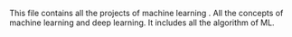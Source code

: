 This file contains all the projects of machine learning .
All the concepts of machine learning and deep learning. 
It includes all the algorithm of ML.



